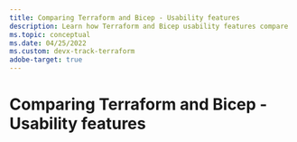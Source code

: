 ```yaml
---
title: Comparing Terraform and Bicep - Usability features
description: Learn how Terraform and Bicep usability features compare 
ms.topic: conceptual
ms.date: 04/25/2022
ms.custom: devx-track-terraform
adobe-target: true
---
```


# Comparing Terraform and Bicep - Usability features
